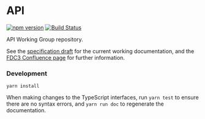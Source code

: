 # API

[![npm version](https://badge.fury.io/js/hubot-symphony.svg)](https://badge.fury.io/js/hubot-symphony)
[![Build Status](https://travis-ci.org/maoo/API.svg?branch=master)](https://travis-ci.org/maoo/API)

API Working Group repository.

See the [specification draft](/Specification-Draft.MD) for the current working documentation, and the [FDC3 Confluence page](https://finosfoundation.atlassian.net/wiki/spaces/FDC3) for further information.

### Development

```
yarn install
```

When making changes to the TypeScript interfaces, run `yarn test` to ensure there are no syntax errors, and `yarn run doc` to regenerate the documentation.